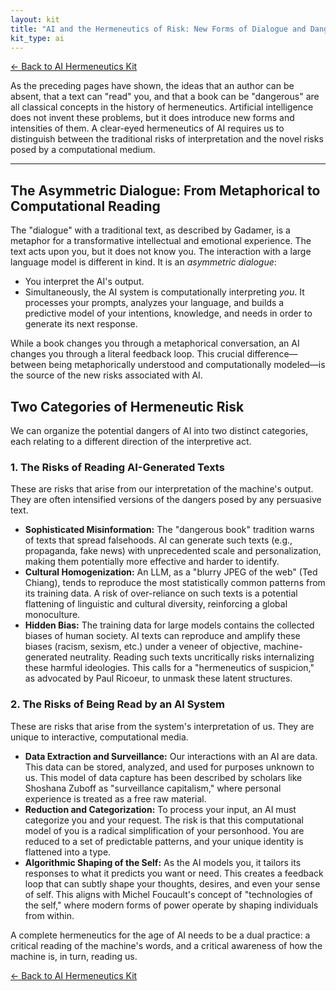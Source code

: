 ```yaml
---
layout: kit
title: "AI and the Hermeneutics of Risk: New Forms of Dialogue and Danger"
kit_type: ai
---
```

<div class="top-links">

<a href="{{ '/ai-hermeneutics/ai-hermeneutics-kit/' | relative_url }}" class="quickkit-pill">← Back to AI
Hermeneutics Kit</a>

</div>


As the preceding pages have shown, the ideas that an author can be
absent, that a text can "read" you, and that a book can be "dangerous"
are all classical concepts in the history of hermeneutics. Artificial
intelligence does not invent these problems, but it does introduce new
forms and intensities of them. A clear-eyed hermeneutics of AI requires
us to distinguish between the traditional risks of interpretation and
the novel risks posed by a computational medium.

------------------------------------------------------------------------

<div class="section" markdown="1">

## The Asymmetric Dialogue: From Metaphorical to Computational Reading

The "dialogue" with a traditional text, as described by Gadamer, is a
metaphor for a transformative intellectual and emotional experience. The
text acts upon you, but it does not know you. The interaction with a
large language model is different in kind. It is an *asymmetric
dialogue*:

- You interpret the AI's output.
- Simultaneously, the AI system is computationally interpreting *you*.
  It processes your prompts, analyzes your language, and builds a
  predictive model of your intentions, knowledge, and needs in order to
  generate its next response.

While a book changes you through a metaphorical conversation, an AI
changes you through a literal feedback loop. This crucial
difference—between being metaphorically understood and computationally
modeled—is the source of the new risks associated with AI.

</div>

<div class="section" markdown="1">

## Two Categories of Hermeneutic Risk

We can organize the potential dangers of AI into two distinct
categories, each relating to a different direction of the interpretive
act.

### 1. The Risks of Reading AI-Generated Texts

These are risks that arise from our interpretation of the machine's
output. They are often intensified versions of the dangers posed by any
persuasive text.

- **Sophisticated Misinformation:** The "dangerous book" tradition warns
  of texts that spread falsehoods. AI can generate such texts (e.g.,
  propaganda, fake news) with unprecedented scale and personalization,
  making them potentially more effective and harder to identify.
- **Cultural Homogenization:** An LLM, as a [](post37.html) "blurry JPEG
  of the web" (Ted Chiang), tends to reproduce the most statistically
  common patterns from its training data. A risk of over-reliance on
  such texts is a potential flattening of linguistic and cultural
  diversity, reinforcing a global monoculture.
- **Hidden Bias:** The training data for large models contains the
  collected biases of human society. AI texts can reproduce and amplify
  these biases (racism, sexism, etc.) under a veneer of objective,
  machine-generated neutrality. Reading such texts uncritically risks
  internalizing these harmful ideologies. This calls for a "hermeneutics
  of suspicion," as advocated by Paul Ricoeur, to unmask these latent
  structures.

### 2. The Risks of Being Read by an AI System

These are risks that arise from the system's interpretation of us. They
are unique to interactive, computational media.

- **Data Extraction and Surveillance:** Our interactions with an AI are
  data. This data can be stored, analyzed, and used for purposes unknown
  to us. This model of data capture has been described by scholars like
  Shoshana Zuboff as "surveillance capitalism," where personal
  experience is treated as a free raw material.
- **Reduction and Categorization:** To process your input, an AI must
  categorize you and your request. The risk is that this computational
  model of you is a radical simplification of your personhood. You are
  reduced to a set of predictable patterns, and your unique identity is
  flattened into a type.
- **Algorithmic Shaping of the Self:** As the AI models you, it tailors
  its responses to what it predicts you want or need. This creates a
  feedback loop that can subtly shape your thoughts, desires, and even
  your sense of self. This aligns with Michel Foucault's concept of
  "technologies of the self," where modern forms of power operate by
  shaping individuals from within.

A complete hermeneutics for the age of AI needs to be a dual practice: a
critical reading of the machine's words, and a critical awareness of how
the machine is, in turn, reading us.

</div>

<div class="bottom-links">

<a href="{{ '/ai-hermeneutics/ai-hermeneutics-kit/' | relative_url }}" class="quickkit-pill">← Back to AI
Hermeneutics Kit</a>

</div>

